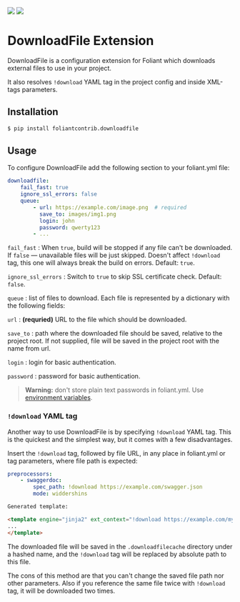 [![](https://img.shields.io/pypi/v/foliantcontrib.downloadfile.svg)](https://pypi.org/project/foliantcontrib.downloadfile/)  [![](https://img.shields.io/github/v/tag/foliant-docs/foliantcontrib.downloadfile.svg?label=GitHub)](https://github.com/foliant-docs/foliantcontrib.downloadfile)

# DownloadFile Extension

DownloadFile is a configuration extension for Foliant which downloads external files to use in your project.

It also resolves `!download` YAML tag in the project config and inside XML-tags parameters.

## Installation

```bash
$ pip install foliantcontrib.downloadfile
```

## Usage

To configure DownloadFile add the following section to your foliant.yml file:

```yaml
downloadfile:
    fail_fast: true
    ignore_ssl_errors: false
    queue:
        - url: https://example.com/image.png  # required
          save_to: images/img1.png
          login: john
          password: qwerty123
        - ...
```

`fail_fast`
:   When `true`, build will be stopped if any file can't be downloaded. If `false` ­— unavailable files will be just skipped. Doesn't affect `!download` tag, this one will always break the build on errors. Default: `true`.

`ignore_ssl_errors`
:   Switch to `true` to skip SSL certificate check. Default: `false`.

`queue`
:   list of files to download. Each file is represented by a dictionary with the following fields:

`url`
:   **(requried)** URL to the file which should be downloaded.

`save_to`
:   path where the downloaded file should be saved, relative to the project root. If not supplied, file will be saved in the project root with the name from url.

`login`
:   login for basic authentication.

`password`
:   password for basic authentication.

> **Warning:** don't store plain text passwords in foliant.yml. Use [environment variables](https://foliant-docs.github.io/docs/config/#env).


### `!download` YAML tag

Another way to use DownloadFile is by specifying `!download` YAML tag. This is the quickest and the simplest way, but it comes with a few disadvantages.

Insert the `!download` tag, followed by file URL, in any place in foliant.yml or tag parameters, where file path is expected:

```yaml
preprocessors:
    - swaggerdoc:
        spec_path: !download https://example.com/swagger.json
        mode: widdershins
```

```html
Generated template:

<template engine="jinja2" ext_context="!download https://example.com/mycontext.yml">
...
</template>
```

The downloaded file will be saved in the `.downloadfilecache` directory under a hashed name, and the `!download` tag will be replaced by absolute path to this file.

The cons of this method are that you can't change the saved file path nor other parameters. Also if you reference the same file twice with `!download` tag, it will be downloaded two times.

